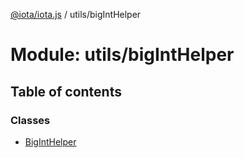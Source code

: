 [@iota/iota.js](../README.md) / utils/bigIntHelper

# Module: utils/bigIntHelper

## Table of contents

### Classes

- [BigIntHelper](../classes/utils_biginthelper.biginthelper.md)
